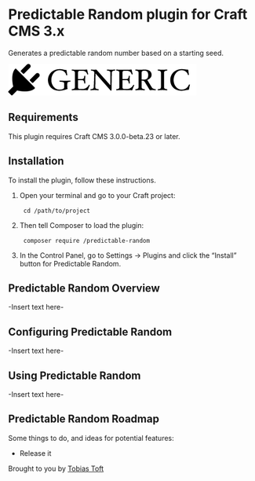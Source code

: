 # Predictable Random plugin for Craft CMS 3.x

Generates a predictable random number based on a starting seed.

![Screenshot](resources/img/plugin-logo.png)

## Requirements

This plugin requires Craft CMS 3.0.0-beta.23 or later.

## Installation

To install the plugin, follow these instructions.

1. Open your terminal and go to your Craft project:

        cd /path/to/project

2. Then tell Composer to load the plugin:

        composer require /predictable-random

3. In the Control Panel, go to Settings → Plugins and click the “Install” button for Predictable Random.

## Predictable Random Overview

-Insert text here-

## Configuring Predictable Random

-Insert text here-

## Using Predictable Random

-Insert text here-

## Predictable Random Roadmap

Some things to do, and ideas for potential features:

* Release it

Brought to you by [Tobias Toft](http://www.hai-studio.com)
